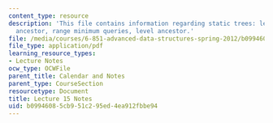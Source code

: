 ```yaml
---
content_type: resource
description: 'This file contains information regarding static trees: least common
  ancestor, range minimum queries, level ancestor.'
file: /media/courses/6-851-advanced-data-structures-spring-2012/b09946085cb951c295ed4ea912fbbe94_MIT6_851S12_Lec15.pdf
file_type: application/pdf
learning_resource_types:
- Lecture Notes
ocw_type: OCWFile
parent_title: Calendar and Notes
parent_type: CourseSection
resourcetype: Document
title: Lecture 15 Notes
uid: b0994608-5cb9-51c2-95ed-4ea912fbbe94
---
```

